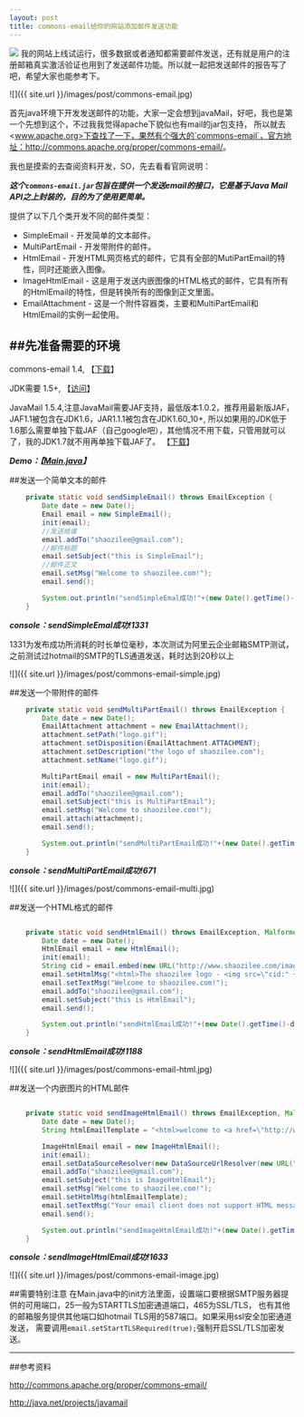 ```yaml
---
layout: post
title: commons-email给你的网站添加邮件发送功能
---
```

<img src="{{ site.url }}/images/post/commons-email.jpg" class="excerpt">
我的网站上线试运行，很多数据或者通知都需要邮件发送，还有就是用户的注册邮箱真实激活验证也用到了发送邮件功能。所以就一起把发送邮件的报告写了吧，希望大家也能参考下。
<!-- ## -->

![]({{ site.url }}/images/post/commons-email.jpg)

首先java环境下开发发送邮件的功能，大家一定会想到javaMail，好吧，我也是第一个先想到这个，不过我我觉得apache下貌似也有mail的jar包支持，
所以就去<www.apache.org>下查找了一下，果然有个强大的`commons-email`，官方地址：<http://commons.apache.org/proper/commons-email/>。

我也是摸索的去查阅资料开发，SO，先去看看官网说明：

***这个`commons-email.jar`包旨在提供一个发送email的接口，它是基于Java Mail API之上封装的，目的为了使用更简单。***

提供了以下几个类开发不同的邮件类型：

* SimpleEmail - 开发简单的文本邮件。
* MultiPartEmail - 开发带附件的邮件。
* HtmlEmail - 开发HTML网页格式的邮件，它具有全部的MutiPartEmail的特性，同时还能嵌入图像。
* ImageHtmlEmail - 这是用于发送内嵌图像的HTML格式的邮件，它具有所有的HtmlEmail的特性，但是转换所有的图像到正文里面。
* EmailAttachment - 这是一个附件容器类，主要和MultiPartEmail和HtmlEmail的实例一起使用。


##先准备需要的环境
------------------------------------
commons-email 1.4,
【[下载](http://mirrors.cnnic.cn/apache//commons/email/binaries/commons-email-1.4-bin.zip)】

JDK需要 1.5+,
【[访问](http://www.oracle.com/technetwork/java/javase/downloads/index.html)】

JavaMail 1.5.4,注意JavaMail需要JAF支持，最低版本1.0.2，推荐用最新版JAF，JAF1.1被包含在JDK1.6，JAR1.1.1被包含在JDK1.60_10+,
所以如果用的JDK低于1.6那么需要单独下载JAF（自己google吧），其他情况不用下载，只管用就可以了，我的JDK1.7就不用再单独下载JAF了。
【[下载](http://java.net/projects/javamail/downloads/download/javax.mail.jar)】


***Demo：【[Main.java](https://github.com/shaozilee/shaozilee.github.io/tree/master/test/commons-email/Main.java)】***

##发送一个简单文本的邮件
```java
    private static void sendSimpleEmail() throws EmailException {
        Date date = new Date();
        Email email = new SimpleEmail();
        init(email);
        //发送给谁
        email.addTo("shaozilee@gmail.com");
        //邮件标题
        email.setSubject("this is SimpleEmail");
        //邮件正文
        email.setMsg("Welcome to shaozilee.com!");
        email.send();

        System.out.println("sendSimpleEmal成功!"+(new Date().getTime()-date.getTime()));
    }

```

***console：sendSimpleEmal成功!1331***

1331为发布成功所消耗的时长单位毫秒，本次测试为阿里云企业邮箱SMTP测试，之前测试过hotmail的SMTP的TLS通道发送，耗时达到20秒以上

![]({{ site.url }}/images/post/commons-email-simple.jpg)


##发送一个带附件的邮件
```java
    private static void sendMultiPartEmail() throws EmailException {
        Date date = new Date();
        EmailAttachment attachment = new EmailAttachment();
        attachment.setPath("logo.gif");
        attachment.setDisposition(EmailAttachment.ATTACHMENT);
        attachment.setDescription("the logo of shaozilee.com");
        attachment.setName("logo.gif");

        MultiPartEmail email = new MultiPartEmail();
        init(email);
        email.addTo("shaozilee@gmail.com");
        email.setSubject("this is MultiPartEmail");
        email.setMsg("Welcome to shaozilee.com!");
        email.attach(attachment);
        email.send();

        System.out.println("sendMultiPartEmail成功!"+(new Date().getTime()-date.getTime()));
    }


```
***console：sendMultiPartEmail成功!671***

![]({{ site.url }}/images/post/commons-email-multi.jpg)

##发送一个HTML格式的邮件
```java

    private static void sendHtmlEmail() throws EmailException, MalformedURLException {
        Date date = new Date();
        HtmlEmail email = new HtmlEmail();
        init(email);
        String cid = email.embed(new URL("http://www.shaozilee.com/images/logo.gif"), "shaozilee logo");
        email.setHtmlMsg("<html>The shaozilee logo - <img src=\"cid:" + cid + "\"></html>");
        email.setTextMsg("Welcome to shaozilee.com!");
        email.addTo("shaozilee@gmail.com");
        email.setSubject("this is HtmlEmail");
        email.send();

        System.out.println("sendHtmlEmail成功!"+(new Date().getTime()-date.getTime()));
    }


```
***console：sendHtmlEmail成功!1188***

![]({{ site.url }}/images/post/commons-email-html.jpg)

##发送一个内嵌图片的HTML邮件
```java

    private static void sendImageHtmlEmail() throws EmailException, MalformedURLException {
        Date date = new Date();
        String htmlEmailTemplate = "<html>welcome to <a href=\"http://www.shaozilee.com\">shaozilee.com</a> - <img src=\"http://www.shaozilee.com/images/logo.gif\"> </html>";

        ImageHtmlEmail email = new ImageHtmlEmail();
        init(email);
        email.setDataSourceResolver(new DataSourceUrlResolver(new URL("http://www.shaozilee.com")));
        email.addTo("shaozilee@gmail.com");
        email.setSubject("this is ImageHtmlEmail");
        email.setMsg("Welcome to shaozilee.com!");
        email.setHtmlMsg(htmlEmailTemplate);
        email.setTextMsg("Your email client does not support HTML messages");
        email.send();

        System.out.println("sendImageHtmlEmail成功!"+(new Date().getTime()-date.getTime()));
    }

```
***console：sendImageHtmlEmail成功!1633***

![]({{ site.url }}/images/post/commons-email-image.jpg)

##需要特别注意
在Main.java中的init方法里面，设置端口要根据SMTP服务器提供的可用端口，25一般为STARTTLS加密通道端口，465为SSL/TLS，
也有其他的邮箱服务提供其他端口如hotmail TLS用的587端口。如果采用ssl安全加密通道发送，
需要调用`email.setStartTLSRequired(true);`强制开启SSL/TLS加密发送。



---
##参考资料

<http://commons.apache.org/proper/commons-email/>

<http://java.net/projects/javamail>



